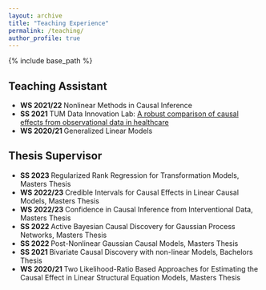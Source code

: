 ```yaml
---
layout: archive
title: "Teaching Experience"
permalink: /teaching/
author_profile: true
---
```


{% include base_path %}

## Teaching Assistant


- <b> WS 2021/22 </b> Nonlinear Methods in Causal Inference
- <b> SS  2021 </b> TUM Data Innovation Lab: [A robust comparison of causal effects from observational data in healthcare](https://www.mdsi.tum.de/en/di-lab/vergangene-projekte/ss2021-helmholtzai-a-robust-comparison-of-causal-effects-from-observational-data-in-healthcare/)
- <b> WS 2020/21 </b> Generalized Linear Models


## Thesis Supervisor

- <b> SS 2023 </b> Regularized Rank Regression for Transformation Models, Masters Thesis
- <b> WS 2022/23 </b> Credible Intervals for Causal Effects in Linear Causal Models, Masters Thesis
- <b> WS 2022/23 </b> Confidence in Causal Inference from Interventional Data, Masters Thesis
- <b> SS 2022 </b> Active Bayesian Causal Discovery for Gaussian Process Networks, Masters Thesis
- <b> SS 2022 </b> Post-Nonlinear Gaussian Causal Models, Masters Thesis
- <b> SS 2021 </b> Bivariate Causal Discovery with non-linear Models, Bachelors Thesis
- <b> WS 2020/21 </b> Two Likelihood-Ratio Based Approaches for Estimating the Causal Effect in Linear Structural Equation Models, Masters Thesis
